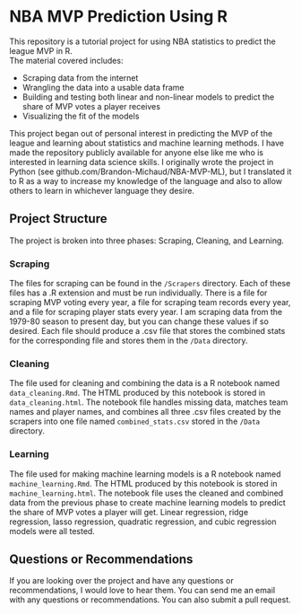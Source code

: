 # NBA MVP Prediction Using R
This repository is a tutorial project for using NBA statistics to predict the league MVP in R.\
The material covered includes:
- Scraping data from the internet
- Wrangling the data into a usable data frame
- Building and testing both linear and non-linear models to predict the share of MVP votes a player receives
- Visualizing the fit of the models

This project began out of personal interest in predicting the MVP of the league and learning about statistics and machine learning methods.
I have made the repository publicly available for anyone else like me who is interested in learning data science skills.
I originally wrote the project in Python (see github.com/Brandon-Michaud/NBA-MVP-ML), 
but I translated it to R as a way to increase my knowledge of the language and also to allow others to learn in whichever language they desire.

## Project Structure
The project is broken into three phases: Scraping, Cleaning, and Learning.

### Scraping
The files for scraping can be found in the `/Scrapers` directory. 
Each of these files has a .R extension and must be run individually.
There is a file for scraping MVP voting every year, a file for scraping team records every year, and a file for scraping player stats every year.
I am scraping data from the 1979-80 season to present day, but you can change these values if so desired.
Each file should produce a .csv file that stores the combined stats for the corresponding file and stores them in the `/Data` directory.

### Cleaning
The file used for cleaning and combining the data is a R notebook named `data_cleaning.Rmd`.
The HTML produced by this notebook is stored in `data_cleaning.html`.
The notebook file handles missing data, matches team names and player names, and combines all three .csv files created by the scrapers 
into one file named `combined_stats.csv` stored in the `/Data` directory.

### Learning
The file used for making machine learning models is a R notebook named `machine_learning.Rmd`.
The HTML produced by this notebook is stored in `machine_learning.html`.
The notebook file uses the cleaned and combined data from the previous phase to create machine learning models to predict the share of MVP votes a player will get.
Linear regression, ridge regression, lasso regression, quadratic regression, and cubic regression models were all tested.

## Questions or Recommendations
If you are looking over the project and have any questions or recommendations, I would love to hear them.
You can send me an email with any questions or recommendations. You can also submit a pull request.
